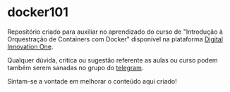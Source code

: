 # docker101
Repositório criado para auxiliar no aprendizado do curso de "Introdução à Orquestração de Containers com Docker" disponível na plataforma [Digital Innovation One](https://digitalinnovation.one/).

Qualquer dúvida, critica ou sugestão referente as aulas ou curso podem também serem sanadas no grupo do [telegram](https://t.me/joinchat/GzbydxdJZF0ZV-PCxcQdSQ).

Sintam-se a vontade em melhorar o conteúdo aqui criado!
